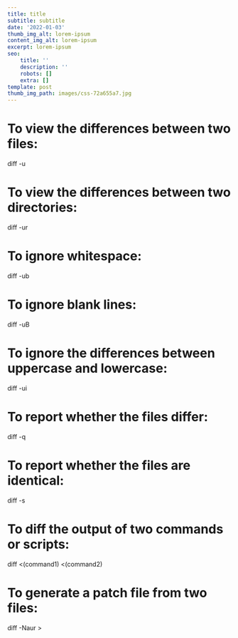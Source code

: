 ```yaml
---
title: title
subtitle: subtitle
date: '2022-01-03'
thumb_img_alt: lorem-ipsum
content_img_alt: lorem-ipsum
excerpt: lorem-ipsum
seo:
    title: ''
    description: ''
    robots: []
    extra: []
template: post
thumb_img_path: images/css-72a655a7.jpg
---
```


# To view the differences between two files:

diff -u <file-1> <file-2>

# To view the differences between two directories:

diff -ur <dir-1> <dir-2>

# To ignore whitespace:

diff -ub <file-1> <file-2>

# To ignore blank lines:

diff -uB <file-1> <file-2>

# To ignore the differences between uppercase and lowercase:

diff -ui <file-1> <file-2>

# To report whether the files differ:

diff -q <file-1> <file-2>

# To report whether the files are identical:

diff -s <file-1> <file-2>

# To diff the output of two commands or scripts:

diff <(command1) <(command2)

# To generate a patch file from two files:

diff -Naur <file-1> <file-2> > <patch-file>
